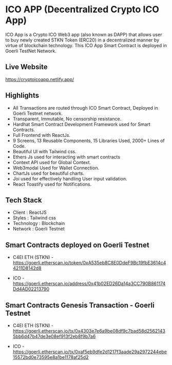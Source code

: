 # ICO APP (Decentralized Crypto ICO App)

ICO App is a Crypto ICO Web3 app (also known as DAPP) that allows user to buy newly created STKN Token (ERC20) in a decentralized manner by virtue of blockchain technology.
This ICO App Smart Contract is deployed in Goerli TestNet Network.

## Live Website

https://cryptoicoapp.netlify.app/

## Highlights

- All Transactions are routed through ICO Smart Contract, Deployed in Goerli Testnet network.
- Transparent, Immutable, No censorship resistance.
- Hardhat Smart Contract Development Framework used for Smart Contracts.
- Full Frontend with ReactJs.
- 9 Screens, 13 Reusable Components, 15 Libraries Used, 2000+ Lines of Code.
- Beautiful UI with Tailwind css.
- Ethers Js used for interacting with smart contracts
- Context API used for Global Context.
- Web3modal Used for Wallet Connection.
- ChartJs used for beautiful charts.
- Joi used for effectively handling User input validation.
- React Toastify used for Notifications.

## Tech Stack

- Client : ReactJS
- Styles : Tailwind css
- Technology : Blockchain
- Network : Goerli Testnet

## Smart Contracts deployed on Goerli Testnet

- C4EI ETH (STKN) - https://goerli.etherscan.io/token/0xA535eb8C8E0DdeF9Bc19fbE3614c44211D8142d8

- ICO - https://goerli.etherscan.io/address/0x41b02ED26Da14a3CC790B861174Dd4AD02213790

## Smart Contracts Genesis Transaction - Goerli Testnet

- C4EI ETH (STKN) - https://goerli.etherscan.io/tx/0x4303e7e6a9be08df9c7bad58d25621435bb6d47b47de3e08ef913f2eb8f9b7a6

- ICO - https://goerli.etherscan.io/tx/0xaf5eb9dfe2d1217f3aade29a2972244ebe15572bd0e73595e8a1be1178af25d2
